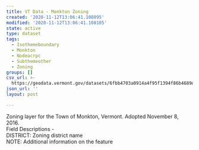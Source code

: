 ```yaml
---
title: VT Data - Monkton Zoning
created: '2020-11-12T13:06:41.108095'
modified: '2020-11-12T13:06:41.108105'
state: active
type: dataset
tags:
  - Isothemeboundary
  - Monkton
  - Nodeacrpc
  - Subthemeother
  - Zoning
groups: []
csv_url: >-
  https://geodata.vermont.gov/datasets/6fbb4703a0914a4f95f1394f86b4689d_0.csv?outSR=%7B%22latestWkid%22%3A3857%2C%22wkid%22%3A102100%7D
json_url: ''
layout: post

---
```

<div>Zoning layer for the Town of Monkton, Vermont. Adopted November 8, 2016.</div><div>Field Descriptions -<br />DISTRICT: Zoning district name<br />NOTE: Additional information on the feature<br /></div>
